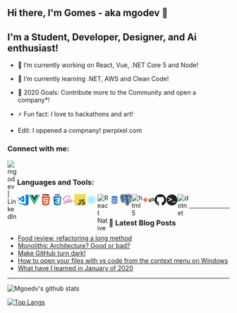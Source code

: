 ## Hi there, I'm Gomes - aka mgodev 👋

## I'm a Student, Developer, Designer, and Ai enthusiast!

- 🔭 I’m currently working on React, Vue, .NET Core 5 and Node!
- 🌱 I’m currently learning .NET, AWS and Clean Code!
- 🥅 2020 Goals: Contribute more to the Community and open a company*!
- ⚡ Fun fact: I love to hackathons and art!

- Edit: I oppened a compnany! pwrpixel.com

### Connect with me:

[<img align="left" alt="mgodev | LinkedIn" width="22px" src="https://cdn.jsdelivr.net/npm/simple-icons@v3/icons/linkedin.svg" />][linkedin]

<br />

### Languages and Tools:

<img align="left" alt="Visual Studio Code" width="26px" src="https://raw.githubusercontent.com/github/explore/80688e429a7d4ef2fca1e82350fe8e3517d3494d/topics/visual-studio-code/visual-studio-code.png" /><img align="left" alt="Vue" width="26px" src="https://raw.githubusercontent.com/github/explore/80688e429a7d4ef2fca1e82350fe8e3517d3494d/topics/vue/vue.png" /><img align="left" alt="html5" width="26px" src="https://raw.githubusercontent.com/github/explore/80688e429a7d4ef2fca1e82350fe8e3517d3494d/topics/html/html.png" /><img align="left" alt="CSS3" width="26px" src="https://raw.githubusercontent.com/github/explore/80688e429a7d4ef2fca1e82350fe8e3517d3494d/topics/css/css.png" /><img align="left" alt="sass" width="26px" src="https://raw.githubusercontent.com/github/explore/80688e429a7d4ef2fca1e82350fe8e3517d3494d/topics/sass/sass.png" /><img align="left" alt="JavaScript" width="26px" src="https://raw.githubusercontent.com/github/explore/80688e429a7d4ef2fca1e82350fe8e3517d3494d/topics/javascript/javascript.png" /><img align="left" alt="react" width="26px" src="https://raw.githubusercontent.com/github/explore/80688e429a7d4ef2fca1e82350fe8e3517d3494d/topics/react/react.png" /><img align="left" alt="React Native" width="26px" src="https://res.cloudinary.com/practicaldev/image/fetch/s--LS4X9NFz--/c_limit%2Cf_auto%2Cfl_progressive%2Cq_auto%2Cw_880/https://pagepro.co/blog/wp-content/uploads/2020/03/react-native-logo-884x1024.png" /><img align="left" alt="SQL" width="26px" src="https://raw.githubusercontent.com/github/explore/80688e429a7d4ef2fca1e82350fe8e3517d3494d/topics/sql/sql.png" /><img align="left" alt="html5" width="26px" src="https://raw.githubusercontent.com/github/explore/80688e429a7d4ef2fca1e82350fe8e3517d3494d/topics/postgresql/postgresql.png" /><img align="left" alt="html5" width="26px" src="https://upload.wikimedia.org/wikipedia/commons/thumb/c/c2/Adobe_XD_CC_icon.svg/1200px-Adobe_XD_CC_icon.svg.png" /><img align="left" alt="git" width="26px" src="https://raw.githubusercontent.com/github/explore/80688e429a7d4ef2fca1e82350fe8e3517d3494d/topics/git/git.png" /><img align="left" alt="GitHub" width="26px" src="https://raw.githubusercontent.com/github/explore/78df643247d429f6cc873026c0622819ad797942/topics/github/github.png" /><img align="left" alt="html5" width="26px" src="https://raw.githubusercontent.com/github/explore/80688e429a7d4ef2fca1e82350fe8e3517d3494d/topics/terminal/terminal.png" /><img align="left" alt="dotnet" width="26px" src="https://upload.wikimedia.org/wikipedia/commons/thumb/a/a3/.NET_Logo.svg/456px-.NET_Logo.svg.png" />

<br />

---

### 📕 Latest Blog Posts

<!-- BLOG-POST-LIST:START -->
- [Food review, refactoring a long method](https://dev.to/matheusgomes062/food-review-refactoring-a-long-method-4in5)
- [Monolithic Architecture? Good or bad?](https://dev.to/matheusgomes062/monolithic-architecture-good-or-bad-1k58)
- [Make GitHub turn dark!](https://dev.to/matheusgomes062/make-github-turn-dark-14a0)
- [How to open your files with vs code from the context menu on Windows](https://dev.to/matheusgomes062/how-to-open-your-files-with-vs-code-from-the-context-menu-on-windows-5fi9)
- [What have I learned in January of 2020](https://dev.to/matheusgomes062/what-have-i-learned-in-january-of-2020-4838)
<!-- BLOG-POST-LIST:END -->

---

![Mgoedv's github stats](https://github-readme-stats.vercel.app/api?username=matheusgomes062&show_icons=true&hide_border=true)

[![Top Langs](https://github-readme-stats.vercel.app/api/top-langs/?username=matheusgomes062&hide=html)](https://github.com/anuraghazra/github-readme-stats)

[linkedin]: https://www.linkedin.com/in/mgodev/
